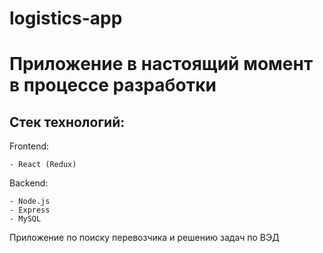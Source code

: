 # logistics-app
Приложение в настоящий момент в процессе разработки
===================
Стек технологий: 
 --------------
  Frontend:
  
    - React (Redux)
  Backend:
  
    - Node.js
    - Express
    - MySQL
    
 
Приложение по поиску перевозчика и решению задач по ВЭД
